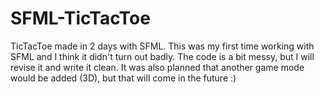 # SFML-TicTacToe
TicTacToe made in 2 days with SFML.
This was my first time working with SFML and I think it didn't turn out badly.
The code is a bit messy, but I will revise it and write it clean. 
It was also planned that another game mode would be added (3D), but that will come in the future :)
